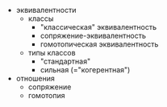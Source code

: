 * эквивалентности
	* классы
		* "классическая" эквивалентность
		* сопряжение-эквивалентность
		* гомотопическая эквивалентность
	* типы классов
		* "стандартная"
		* сильная (="когерентная")
* отношения
	* сопряжение
	* гомотопия
